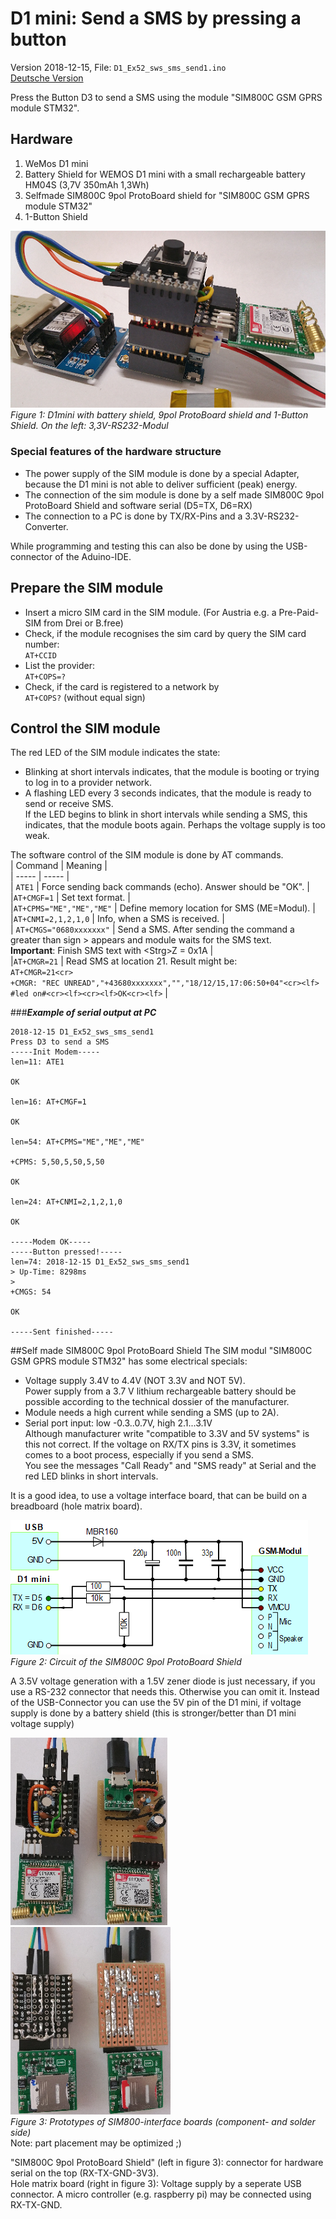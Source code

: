 # D1 mini: Send a SMS by pressing a button
Version 2018-12-15, File: `D1_Ex52_sws_sms_send1.ino`   
[Deutsche Version](./LIESMICH.md "Deutsche Version")   

Press the Button D3 to send a SMS using the module "SIM800C GSM GPRS module STM32". 

## Hardware
1. WeMos D1 mini   
2. Battery Shield for WEMOS D1 mini with a small rechargeable battery HM04S (3,7V 350mAh 1,3Wh)   
3. Selfmade SIM800C 9pol ProtoBoard shield for "SIM800C GSM GPRS module STM32"   
4. 1-Button Shield   

![D1 SIM800C_STM32a](./images/D1_SIM800C_STM32a.png "D1mini mit SIM800C 9pol ProtoBoard Shield")   
_Figure 1: D1mini with battery shield, 9pol ProtoBoard shield and 1-Button Shield. On the left: 3,3V-RS232-Modul_ 

###  Special features of the hardware structure  
* The power supply of the SIM module is done by a special Adapter, because the D1 mini is not able to deliver sufficient (peak) energy.   
* The connection of the sim module is done by a self made SIM800C 9pol ProtoBoard Shield and software serial (D5=TX, D6=RX)   
* The connection to a PC is done by TX/RX-Pins and a 3.3V-RS232-Converter.   

While programming and testing this can also be done by using the USB-connector of the Aduino-IDE.   

## Prepare the SIM module
* Insert a micro SIM card in the SIM module. (For Austria e.g. a Pre-Paid-SIM from Drei or B.free)   
* Check, if the module recognises the sim card by query the SIM card number:   
`AT+CCID`   
* List the provider:   
`AT+COPS=?`   
* Check, if the card is registered to a network by   
`AT+COPS?` (without equal sign)   

## Control the SIM module
The red LED of the SIM module indicates the state:   
* Blinking at short intervals indicates, that the module is booting or trying to log in to a provider network.
* A flashing LED every 3 seconds indicates, that the module is ready to send or receive SMS.   
If the LED begins to blink in short intervals while sending a SMS, this indicates, that the module boots again. Perhaps  the voltage supply is too weak.

The software control of the SIM module is done by AT commands.   
| Command | Meaning |   
| -----  | ----- |   
| `ATE1` | Force sending back commands (echo). Answer should be "OK". |    
|`AT+CMGF=1` | Set text format. |    
|`AT+CPMS="ME","ME","ME"` | Define memory location for SMS (ME=Modul). |    
|`AT+CNMI=2,1,2,1,0` | Info, when a SMS is received. |    
| `AT+CMGS="0680xxxxxxx"` | Send a SMS. After sending the command a greater than sign &gt; appears and module waits for the SMS text. <br>__Important__: Finish SMS text with &lt;Strg&gt;Z = 0x1A |   
|`AT+CMGR=21` | Read SMS at location 21. Result might be:<br>`AT+CMGR=21<cr>`<br>`+CMGR: "REC UNREAD","+43680xxxxxxx","","18/12/15,17:06:50+04"<cr><lf>`<br>`#led on#<cr><lf><cr><lf>OK<cr><lf>` |   

###__*Example of serial output at PC*__
```
2018-12-15 D1_Ex52_sws_sms_send1
Press D3 to send a SMS
-----Init Modem-----
len=11: ATE1

OK

len=16: AT+CMGF=1

OK

len=54: AT+CPMS="ME","ME","ME"

+CPMS: 5,50,5,50,5,50

OK

len=24: AT+CNMI=2,1,2,1,0

OK

-----Modem OK-----
-----Button pressed!-----
len=74: 2018-12-15 D1_Ex52_sws_sms_send1
> Up-Time: 8298ms
> 
+CMGS: 54

OK

-----Sent finished-----
```

##Self made SIM800C 9pol ProtoBoard Shield
The SIM modul "SIM800C GSM GPRS module STM32" has some electrical specials:   
* Voltage supply 3.4V to 4.4V (NOT 3.3V and NOT 5V).   
Power supply from a 3.7 V lithium rechargeable battery should be possible according to the technical dossier of the manufacturer.
* Module needs a high current while sending a SMS (up to 2A).
* Serial port input: low -0.3..0.7V, high 2.1...3.1V   
Although manufacturer write "compatible to 3.3V and 5V systems" is this not correct. If the voltage on RX/TX pins is 3.3V, it sometimes comes to a boot process, especially if you send a SMS.   
You see the messages "Call Ready" and "SMS ready" at Serial and the red LED blinks in short intervals.   

It is a good idea, to use a voltage interface board, that can be build on a breadboard (hole matrix board).

![D1 9pol ProtoBoard Shield](./images/D1_SIM800C_STM32_Connect.png "D1mini SIM800C 9pol ProtoBoard Shield")   
_Figure 2: Circuit of the SIM800C 9pol ProtoBoard Shield_   

A 3.5V voltage generation with a 1.5V zener diode is just necessary, if you use a RS-232 connector that needs this. Otherwise you can omit it.
Instead of the USB-Connector you can use the 5V pin of the D1 mini, if voltage supply is done by a battery shield (this is stronger/better than D1 mini voltage supply)

![D1 9pol SIM interface boards](./images/D1_SIM800C_interfaceboards_comp.png "D1mini SIM800C D1 9pol interface boards") ![D1 9pol SIM interface boards](./images/D1_SIM800C_interfaceboards_solder.png "D1mini SIM800C D1 9pol interface boards (solder side)")      
_Figure 3: Prototypes of SIM800-interface boards (component- and solder side)_   
Note: part placement may be optimized ;)

"SIM800C 9pol ProtoBoard Shield" (left in figure 3): connector for hardware serial on the top (RX-TX-GND-3V3).   
Hole matrix board (right in figure 3): Voltage supply by a seperate USB connector. A micro controller (e.g. raspberry pi) may be connected using RX-TX-GND.

